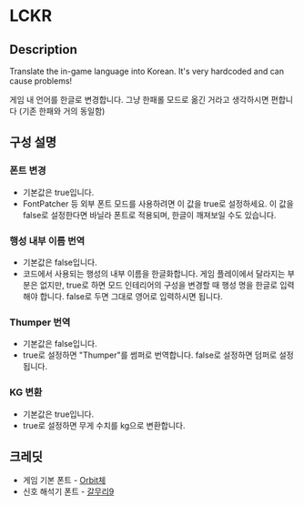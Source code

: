 # LCKR
## Description
Translate the in-game language into Korean. It's very hardcoded and can cause problems!

게임 내 언어를 한글로 변경합니다. 그냥 한패롤 모드로 옮긴 거라고 생각하시면 편합니다 (기존 한패와 거의 동일함)

## 구성 설명

### 폰트 변경
- 기본값은 true입니다.
- FontPatcher 등 외부 폰트 모드를 사용하려면 이 값을 true로 설정하세요. 이 값을 false로 설정한다면 바닐라 폰트로 적용되며, 한글이 깨져보일 수도 있습니다.

### 행성 내부 이름 번역
- 기본값은 false입니다.
- 코드에서 사용되는 행성의 내부 이름을 한글화합니다. 게임 플레이에서 달라지는 부분은 없지만, true로 하면 모드 인테리어의 구성을 변경할 때 행성 명을 한글로 입력해야 합니다. false로 두면 그대로 영어로 입력하시면 됩니다.

### Thumper 번역
- 기본값은 false입니다.
- true로 설정하면 "Thumper"를 썸퍼로 번역합니다. false로 설정하면 덤퍼로 설정됩니다.

### KG 변환
- 기본값은 true입니다.
- true로 설정하면 무게 수치를 kg으로 변환합니다.

## 크레딧

- 게임 기본 폰트 - [Orbit체](https://github.com/JAMO-TYPEFACE/Orbit)
- 신호 해석기 폰트 - [갈무리9](https://galmuri.quiple.dev/)
